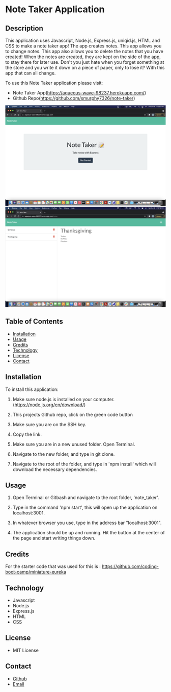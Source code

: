 # Note Taker Application

## Description 

This application uses Javascript, Node.js, Express.js, uniqid.js, HTML and CSS to make a note taker app! The app creates notes. This app allows you to change notes. This app also allows you to delete the notes that you have created! When the notes are created, they are kept on the side of the app, to stay there for later use. Don't you just hate when you forget something at the store and you write it down on a piece of paper, only to lose it? With this app that can all change. 

To use this Note Taker application please visit: 
- Note Taker App(https://aqueous-wave-98237.herokuapp.com/)
- Github Repo(https://github.com/smurphy7326/note-taker)

![image](images/opening-page-heroku.jpg)
![image](images/notes-section.jpg)

## Table of Contents

* [Installation](#installation)
* [Usage](#usage)
* [Credits](#credits)
* [Technology](#technology)
* [License](#license)
* [Contact](#contact)


## Installation

To install this application:

1. Make sure node.js is installed on your computer. (https://node.js.org/en/download/)

2. This projects Github repo, click on the green code button

3. Make sure you are on the SSH key.

4. Copy the link. 

5. Make sure you are in a new unused folder. Open Terminal.

6. Navigate to the new folder, and type in git clone. 

7. Navigate to the root of the folder, and type in 'npm install' which will download the necessary dependencies. 

## Usage 

1. Open Terminal or Gitbash and navigate to the root folder, 'note_taker'.

2. Type in the command 'npm start', this will open up the application on localhost:3001.

3. In whatever browser you use, type in the address bar "localhost:3001".

4. The application should be up and running. Hit the button at the center of the page and start writing things down.

## Credits 
For the starter code that was used for this is : https://github.com/coding-boot-camp/miniature-eureka

## Technology 

* Javascript
* Node.js
* Express.js
* HTML
* CSS

## License 

* MIT License

## Contact

- [Github](https://github.com/smurphy7326)
- [Email](mailto:smurphy7326@gmail.com)